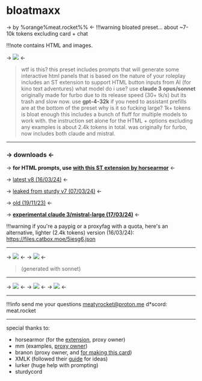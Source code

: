 # bloatmaxx  
-> by %orange%meat.rocket%% <-
!!!warning bloated preset... about ~7-10k tokens excluding card + chat

!!!note contains HTML and images.

-> [![](https://files.catbox.moe/6ofm7r.png)]() <-

> wtf is this?
this preset includes prompts that will generate some interactive html panels that is based on the nature of your roleplay
includes an ST extension to support HTML button inputs from AI (for kino text adventures)
>what model do i use?
use **claude 3 opus/sonnet**
originally made for furbo due to its release speed (30+ tk/s) but its trash and slow now. use **gpt-4-32k** if you need to
assistant prefills are at the bottom of the preset
> why is it so fucking large? 1k+ tokens is bloat enough
this includes a bunch of fluff for multiple models to work with. 
the instruction set alone for the HTML + options excluding any examples is about 2.4k tokens in total.
was originally for furbo, now includes both claude and mistral.
- - -
### -> downloads <-

-> **for HTML prompts, use [with this ST extension by horsearmor](https://github.com/horse-armor/st-clickable-inputs)** <-

-> [latest v8 (16/03/24)](https://files.catbox.moe/qs4bcw.json) <-

-> [leaked from sturdy v7 (07/03/24)](https://files.catbox.moe/jlbz2r.json) <-

-> [old (19/11/23)](https://files.catbox.moe/72sn3p.json) <-


-> **[experimental claude 3/mistral-large (17/03/24)](https://files.catbox.moe/jp17da.json)** <-

!!!warning if you're a paypig or a proxyfag with a quota,
here's an alternative, lighter (2.4k tokens) version (16/03/24):
https://files.catbox.moe/5iesg6.json

--- 
-> [![](https://files.catbox.moe/k60sr9.png)]() <-
-> [![](https://files.catbox.moe/a6ikv9.png)]() <-
> (generated with sonnet)
- - -
-> [![](https://files.catbox.moe/fvm4kq.png)]() <-
-> [![](https://files.catbox.moe/wlo8c3.png)]() <-
-> [![](https://files.catbox.moe/kqihb4.png)]() <-

---
!!!info send me your questions
meatyrocket@proton.me
d*scord: meat.rocket
- - -

special thanks to:
- horsearmor (for the [extension](https://github.com/horse-armor/st-clickable-inputs ), proxy owner) 
- mm (examples, [proxy owner](https://rentry.org/mysteryinfo)) 
- branon (proxy owner, and [for making this card](https://www.chub.ai/characters/Branon/shin-megami-tensei-simulator-v2-0-d1ac08fc))
- XMLK (followed their [guide](https://rentry.org/CharacterProvider) for ideas)
- lurker (huge help with prompting)
- sturdycord